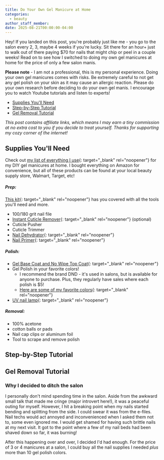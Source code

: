 ```yaml
---
title: Do Your Own Gel Manicure at Home
categories:
  - beauty
author_staff_member:
date: 2025-08-21T00:00:00-04:00
---
```

Hey! If you landed on this post, you're probably just like me - you go to the salon every 2, 3, maybe 4 weeks if you're lucky. Sit there for an hour+ just to walk out of there paying $70 for nails that might chip or peel in a couple weeks! Read on to see how I switched to doing my own gel manicures at home for the price of only a few salon manis.

**Please note** - I am not a professional, this is my personal experience. Doing your own gel manicures comes with risks. Be extremely careful to not get any gel polish on your skin as it may cause an allergic reaction. Please do your own research before deciding to do your own gel manis. I encourage you to watch Youtube tutorials and listen to experts!

* [Supplies You'll Need](#supplies-youll-need)
* [Step-by-Step Tutorial](#step-by-step-tutorial)
* [Gel Removal Tutorial](#gel-removal-tutorial)

*This post contains affiliate links, which means I may earn a tiny commission at no extra cost to you if you decide to treat yourself. Thanks for supporting my cozy corner of the internet!*

## Supplies You'll Need

Check out [my list of everything I use](https://amzn.to/41hr5UY){: target="_blank" rel="noopener"} for my DIY gel manicures at home. I bought everything on Amazon for convenience, but all of these products can be found at your local beauty supply store, Walmart, Target, etc!

##### Prep:

[This kit](https://amzn.to/3UFx16n){: target="_blank" rel="noopener"} has you covered with all the tools you'll need and more.

* 100/180 grit nail file
* [Instant Cuticle Remover](https://amzn.to/4oLX0qH){: target="_blank" rel="noopener"} (optional)
* Cuticle Pusher
* Cuticle Trimmer
* [Nail Dehydrator](revent%20sending%20referrer%20details){: target="_blank" rel="noopener"}
* [Nail Primer](https://amzn.to/3VadOKf){: target="_blank" rel="noopener"}

##### Polish:

* [Gel Base Coat and No Wipe Top Coat](https://amzn.to/478HI98){: target="_blank" rel="noopener"}
* Gel Polish in your favorite colors!
  * I recommend the brand DND - it's used in salons, but is available for anyone to purchase. Plus, they regularly have sales where each polish is $5!
  * [Here are some of my favorite colors](https://benable.com/barefootandbundled/diy-gel-nails-at-home-90?section-id=1268319){: target="_blank" rel="noopener"}
* [UV nail lamp](https://amzn.to/4lAl8cT){: target="_blank" rel="noopener"}

##### Removal:

* 100% acetone
* cotton balls or pads
* Nail cap clips or aluminum foil
* Tool to scrape and remove polish

## Step-by-Step Tutorial

## Gel Removal Tutorial

### Why I decided to ditch the salon

I personally don't mind spending time in the salon. Aside from the awkward small talk that made me cringe (major introvert here!), it was a peaceful outing for myself. However, I hit a breaking point when my nails started bending and splitting from the side. I could swear it was from the e-files. Nail techs would act annoyed and inconvenienced when I asked them not to, some even ignored me. I would get shamed for having such brittle nails at my next visit. It got to the point where a few of my nail beds had been shaved down so far, it was burning!

After this happening over and over, I decided I'd had enough. For the price of 3 or 4 manicures at a salon, I could buy all the nail supplies I needed *plus* more than 10 gel polish colors.

&nbsp;